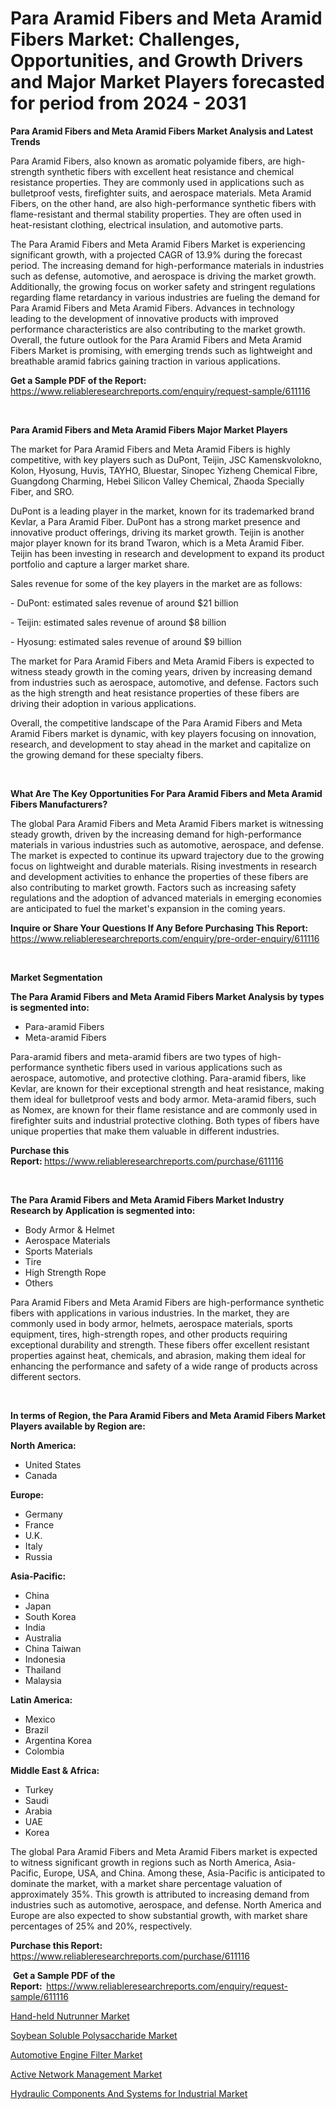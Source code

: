 <p><h1>Para Aramid Fibers and Meta Aramid Fibers Market: Challenges, Opportunities, and Growth Drivers and Major Market Players forecasted for period from 2024 - 2031</h1></p><p><strong>Para Aramid Fibers and Meta Aramid Fibers Market Analysis and Latest Trends</strong></p>
<p><p>Para Aramid Fibers, also known as aromatic polyamide fibers, are high-strength synthetic fibers with excellent heat resistance and chemical resistance properties. They are commonly used in applications such as bulletproof vests, firefighter suits, and aerospace materials. Meta Aramid Fibers, on the other hand, are also high-performance synthetic fibers with flame-resistant and thermal stability properties. They are often used in heat-resistant clothing, electrical insulation, and automotive parts.</p><p>The Para Aramid Fibers and Meta Aramid Fibers Market is experiencing significant growth, with a projected CAGR of 13.9% during the forecast period. The increasing demand for high-performance materials in industries such as defense, automotive, and aerospace is driving the market growth. Additionally, the growing focus on worker safety and stringent regulations regarding flame retardancy in various industries are fueling the demand for Para Aramid Fibers and Meta Aramid Fibers. Advances in technology leading to the development of innovative products with improved performance characteristics are also contributing to the market growth. Overall, the future outlook for the Para Aramid Fibers and Meta Aramid Fibers Market is promising, with emerging trends such as lightweight and breathable aramid fabrics gaining traction in various applications.</p></p>
<p><strong>Get a Sample PDF of the Report:&nbsp;</strong> <a href="https://www.reliableresearchreports.com/enquiry/request-sample/611116">https://www.reliableresearchreports.com/enquiry/request-sample/611116</a></p>
<p>&nbsp;</p>
<p><strong>Para Aramid Fibers and Meta Aramid Fibers Major Market Players</strong></p>
<p><p>The market for Para Aramid Fibers and Meta Aramid Fibers is highly competitive, with key players such as DuPont, Teijin, JSC Kamenskvolokno, Kolon, Hyosung, Huvis, TAYHO, Bluestar, Sinopec Yizheng Chemical Fibre, Guangdong Charming, Hebei Silicon Valley Chemical, Zhaoda Specially Fiber, and SRO. </p><p>DuPont is a leading player in the market, known for its trademarked brand Kevlar, a Para Aramid Fiber. DuPont has a strong market presence and innovative product offerings, driving its market growth. Teijin is another major player known for its brand Twaron, which is a Meta Aramid Fiber. Teijin has been investing in research and development to expand its product portfolio and capture a larger market share.</p><p>Sales revenue for some of the key players in the market are as follows:</p><p>- DuPont: estimated sales revenue of around $21 billion</p><p>- Teijin: estimated sales revenue of around $8 billion</p><p>- Hyosung: estimated sales revenue of around $9 billion</p><p>The market for Para Aramid Fibers and Meta Aramid Fibers is expected to witness steady growth in the coming years, driven by increasing demand from industries such as aerospace, automotive, and defense. Factors such as the high strength and heat resistance properties of these fibers are driving their adoption in various applications.</p><p>Overall, the competitive landscape of the Para Aramid Fibers and Meta Aramid Fibers market is dynamic, with key players focusing on innovation, research, and development to stay ahead in the market and capitalize on the growing demand for these specialty fibers.</p></p>
<p>&nbsp;</p>
<p><strong>What Are The Key Opportunities For Para Aramid Fibers and Meta Aramid Fibers Manufacturers?</strong></p>
<p><p>The global Para Aramid Fibers and Meta Aramid Fibers market is witnessing steady growth, driven by the increasing demand for high-performance materials in various industries such as automotive, aerospace, and defense. The market is expected to continue its upward trajectory due to the growing focus on lightweight and durable materials. Rising investments in research and development activities to enhance the properties of these fibers are also contributing to market growth. Factors such as increasing safety regulations and the adoption of advanced materials in emerging economies are anticipated to fuel the market's expansion in the coming years.</p></p>
<p><strong>Inquire or Share Your Questions If Any Before Purchasing This Report:</strong> <a href="https://www.reliableresearchreports.com/enquiry/pre-order-enquiry/611116">https://www.reliableresearchreports.com/enquiry/pre-order-enquiry/611116</a></p>
<p>&nbsp;</p>
<p><strong>Market Segmentation</strong></p>
<p><strong>The Para Aramid Fibers and Meta Aramid Fibers Market Analysis by types is segmented into:</strong></p>
<p><ul><li>Para-aramid Fibers</li><li>Meta-aramid Fibers</li></ul></p>
<p><p>Para-aramid fibers and meta-aramid fibers are two types of high-performance synthetic fibers used in various applications such as aerospace, automotive, and protective clothing. Para-aramid fibers, like Kevlar, are known for their exceptional strength and heat resistance, making them ideal for bulletproof vests and body armor. Meta-aramid fibers, such as Nomex, are known for their flame resistance and are commonly used in firefighter suits and industrial protective clothing. Both types of fibers have unique properties that make them valuable in different industries.</p></p>
<p><strong>Purchase this Report:&nbsp;</strong><a href="https://www.reliableresearchreports.com/purchase/611116">https://www.reliableresearchreports.com/purchase/611116</a></p>
<p>&nbsp;</p>
<p><strong>The Para Aramid Fibers and Meta Aramid Fibers Market Industry Research by Application is segmented into:</strong></p>
<p><ul><li>Body Armor & Helmet</li><li>Aerospace Materials</li><li>Sports Materials</li><li>Tire</li><li>High Strength Rope</li><li>Others</li></ul></p>
<p><p>Para Aramid Fibers and Meta Aramid Fibers are high-performance synthetic fibers with applications in various industries. In the market, they are commonly used in body armor, helmets, aerospace materials, sports equipment, tires, high-strength ropes, and other products requiring exceptional durability and strength. These fibers offer excellent resistant properties against heat, chemicals, and abrasion, making them ideal for enhancing the performance and safety of a wide range of products across different sectors.</p></p>
<p>&nbsp;</p>
<p><strong>In terms of Region, the Para Aramid Fibers and Meta Aramid Fibers Market Players available by Region are:</strong></p>
<p>
    <p> <strong> North America: </strong>
        <ul>
            <li>United States</li>
            <li>Canada</li>
        </ul>
        </p> 
    <p> <strong> Europe: </strong>
        <ul>
            <li>Germany</li>
            <li>France</li>
            <li>U.K.</li>
            <li>Italy</li>
            <li>Russia</li>
        </ul>
        </p> 
    <p> <strong> Asia-Pacific: </strong>
        <ul>
            <li>China</li>
            <li>Japan</li>
            <li>South Korea</li>
            <li>India</li>
            <li>Australia</li>
            <li>China Taiwan</li>
            <li>Indonesia</li>
            <li>Thailand</li>
            <li>Malaysia</li>
        </ul>
        </p> 
    <p> <strong> Latin America: </strong>
        <ul>
            <li>Mexico</li>
            <li>Brazil</li>
            <li>Argentina Korea</li>
            <li>Colombia</li>
        </ul>
        </p> 
    <p> <strong> Middle East & Africa: </strong>
        <ul>
            <li>Turkey</li>
            <li>Saudi</li>
            <li>Arabia</li>
            <li>UAE</li>
            <li>Korea</li>
        </ul>
    </p>
    </p>
<p><p>The global Para Aramid Fibers and Meta Aramid Fibers market is expected to witness significant growth in regions such as North America, Asia-Pacific, Europe, USA, and China. Among these, Asia-Pacific is anticipated to dominate the market, with a market share percentage valuation of approximately 35%. This growth is attributed to increasing demand from industries such as automotive, aerospace, and defense. North America and Europe are also expected to show substantial growth, with market share percentages of 25% and 20%, respectively.</p></p>
<p><strong>Purchase this Report: </strong><a href="https://www.reliableresearchreports.com/purchase/611116">https://www.reliableresearchreports.com/purchase/611116</a></p>
<p>&nbsp;<strong>Get a Sample PDF of the Report:&nbsp;&nbsp;</strong><a href="https://www.reliableresearchreports.com/enquiry/request-sample/611116">https://www.reliableresearchreports.com/enquiry/request-sample/611116</a></p>
<p><strong></strong></p>
<p><p><a href="https://issuu.com/reportprime-2/docs/hand-held-nutrunner-market-size-2030.pptx">Hand-held Nutrunner Market</a></p><p><a href="https://github.com/mbisetmhermsr/Market-Research-Report-List-1/blob/main/soybean-soluble-polysaccharide-market.md">Soybean Soluble Polysaccharide Market</a></p><p><a href="https://github.com/santosh758595/Market-Research-Report-List-3/blob/main/automotive-engine-filter-market.md">Automotive Engine Filter Market</a></p><p><a href="https://medium.com/@madiemurphy1990/active-network-management-market-insights-into-market-cagr-market-trends-and-growth-strategies-6cb645650962">Active Network Management Market</a></p><p><a href="https://issuu.com/reportprime-2/docs/hydraulic-components-and-systems-for-industrial-ma">Hydraulic Components And Systems for Industrial Market</a></p></p>